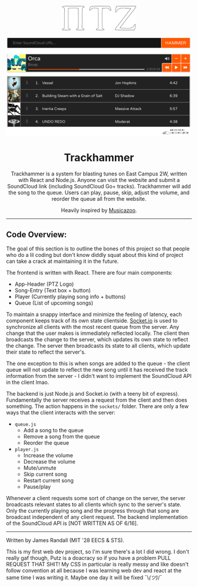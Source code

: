 <p style="text-align:center;"><img src="./resources/ptz.png" alt="drawing" style="width:200px;"/></p>
<p style="text-align:center;"><img src="./resources/trackhammer-UI.png" alt="drawing" style="width:600px;"/></p>
<h1 align="center">
Trackhammer
</h1>
<p align="center">
Trackhammer is a system for blasting tunes on East Campus 2W, written with React and Node.js. Anyone can visit the website and submit a SoundCloud link (including SoundCloud Go+ tracks). Trackhammer will add the song to the queue. Users can play, pause, skip, adjust the volume, and reorder the queue all from the website.
</p>
<div align="center">Heavily inspired by <a href="https://github.com/zbanks/musicazoo">Musicazoo</a>.</div>

---
## Code Overview:
The goal of this section is to outline the bones of this project so that people who do a lil coding but don't know diddly squat about this kind of project can take a crack at maintaining it in the future.

The frontend is written with React. There are four main components:
- App-Header (PTZ Logo)
- Song-Entry (Text box + button)
- Player (Currently playing song info + buttons)
- Queue (List of upcoming songs)

To maintain a snappy interface and minimize the feeling of latency, each component keeps track of its own state clientside.
[Socket.io](https://socket.io/) is used to synchronize all clients with the most recent queue from the server.
Any change that the user makes is immediately reflected locally.
The client then broadcasts the change to the server, which updates its own state to reflect the change.
The server then broadcasts its state to all clients, which update their state to reflect the server's.

The one exception to this is when songs are added to the queue - the client queue will not update to reflect the new song until it has received the track information from the server - I didn't want to implement the SoundCloud API in the client lmao.

The backend is just Node.js and Socket.io (with a teeny bit of express). Fundamentally the server receives a request from the client and then does something. The action happens in the `sockets/` folder. There are only a few ways that the client interacts with the server:
- `queue.js`
	- Add a song to the queue
	- Remove a song from the queue
	- Reorder the queue
- `player.js`
	- Increase the volume
	- Decrease the volume
	- Mute/unmute
	- Skip current song
	- Restart current song
	- Pause/play

Whenever a client requests some sort of change on the server, the server broadcasts relevant states to all clients which sync to the server's state.
Only the currently playing song and the progress through that song are broadcast independent of any client request.
The backend implementation of the SoundCloud API is \[NOT WRITTEN AS OF 6/16\].

---
Written by James Randall (MIT '28 EECS & STS).

This is my first web dev project, so I'm sure there's a lot I did wrong.
I don't really gaf though, Putz is a doacracy so if you have a problem PULL REQUEST THAT SHIT!
My CSS in particular is really messy and like doesn't follow convention at all because I was learning web dev and react at the same time I was writing it.
Maybe one day it will be fixed ¯\\_(ツ)_/¯
